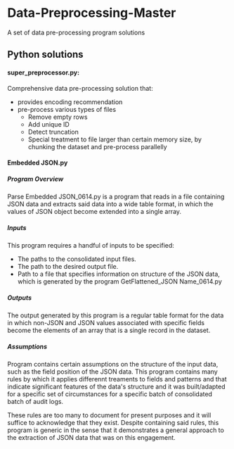 # Data-Preprocessing-Master
A set of data pre-processing program solutions

## Python solutions

#### super_preprocessor.py: 
Comprehensive data pre-processing solution that:
  - provides encoding recommendation
  - pre-process various types of files
     -  Remove empty rows
     -  Add unique ID
     -  Detect truncation
     -  Special treatment to file larger than certain memory size, by chunking the dataset and pre-process parallelly
     
#### Embedded JSON.py
##### Program Overview
Parse Embedded JSON_0614.py is a program that reads in a file containing JSON data and extracts said data into a wide table format, in which the values of JSON object become extended into a single array.
##### Inputs
This program requires a handful of inputs to be specified: 
  - The paths to the consolidated input files.
  - The path to the desired output file. 
  - Path to a file that specifies information on structure of the JSON data, which is generated by the program GetFlattened_JSON Name_0614.py

##### Outputs 
The output generated by this program is a regular table format for the data in which non-JSON and JSON values associated with specific fields become the elements of an array that is a single record in the dataset.

##### Assumptions
Program contains certain assumptions on the structure of the input data, such as the field position of the JSON data. This program contains many rules by which it applies differennt treaments to fields and patterns and that indicate significant features of the data's structure and it was built/adapted for a specific set of circumstances for a specific batch of consolidated batch of audit logs. 

These rules are too many to document for present purposes and it will suffice to acknowledge that they exist. Despite containing said rules, this program is generic in the sense that it demonstrates a general approach to the extraction of JSON data that was on this engagement. 
